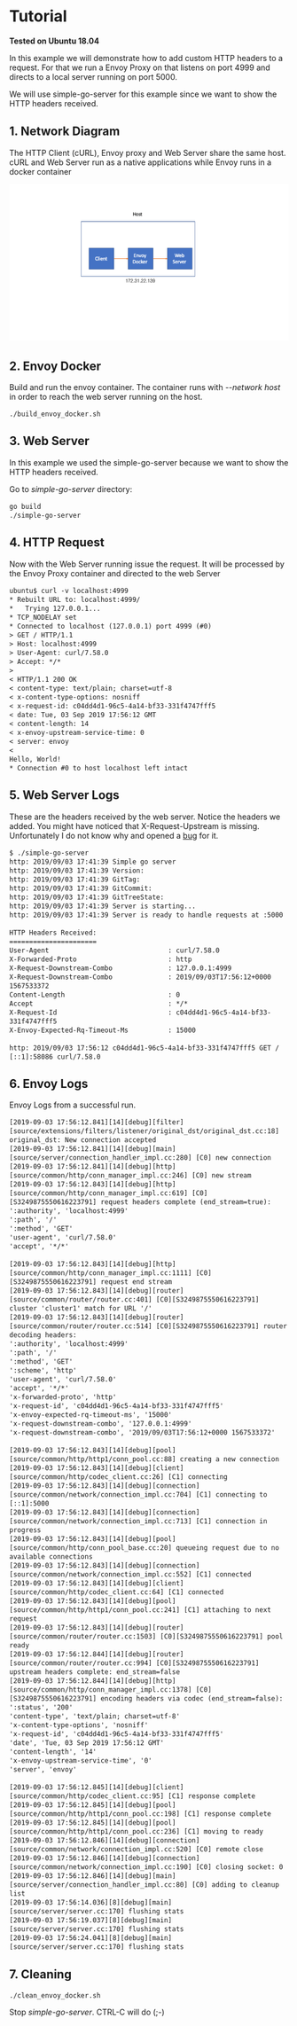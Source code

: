 # Tutorial

**Tested on Ubuntu 18.04**

In this example we will demonstrate how to add custom HTTP headers to a request. For that we run a Envoy Proxy on that listens on port 4999 and directs to a local server running on port 5000.
 
 We will use simple-go-server for this example since we want to show the HTTP headers received. 
 
## 1. Network Diagram

The HTTP Client (cURL), Envoy proxy and Web Server share the same host. cURL and Web Server run as a native applications while Envoy runs in a docker container

![You need to see the network diagram](./img/envoy_network.png)

## 2. Envoy Docker

Build and run the envoy container. The container runs with *--network host* in order to reach the web server running on the host.

```
./build_envoy_docker.sh
``` 

## 3. Web Server

In this example we used the simple-go-server because we want to show the HTTP headers received. 

Go to *simple-go-server* directory:

```
go build
./simple-go-server
```

## 4. HTTP Request

Now with the Web Server running issue the request. It will be processed by the Envoy Proxy container and directed to the web Server

```
ubuntu$ curl -v localhost:4999
* Rebuilt URL to: localhost:4999/
*   Trying 127.0.0.1...
* TCP_NODELAY set
* Connected to localhost (127.0.0.1) port 4999 (#0)
> GET / HTTP/1.1
> Host: localhost:4999
> User-Agent: curl/7.58.0
> Accept: */*
>
< HTTP/1.1 200 OK
< content-type: text/plain; charset=utf-8
< x-content-type-options: nosniff
< x-request-id: c04dd4d1-96c5-4a14-bf33-331f4747fff5
< date: Tue, 03 Sep 2019 17:56:12 GMT
< content-length: 14
< x-envoy-upstream-service-time: 0
< server: envoy
<
Hello, World!
* Connection #0 to host localhost left intact
```

## 5. Web Server Logs

These are the headers received by the web server. Notice the headers we added. You might have noticed that X-Request-Upstream is missing. Unfortunately I do not know why and opened a [bug](https://github.com/envoyproxy/envoy/issues/8127) for it. 

```
$ ./simple-go-server
http: 2019/09/03 17:41:39 Simple go server
http: 2019/09/03 17:41:39 Version:
http: 2019/09/03 17:41:39 GitTag:
http: 2019/09/03 17:41:39 GitCommit:
http: 2019/09/03 17:41:39 GitTreeState:
http: 2019/09/03 17:41:39 Server is starting...
http: 2019/09/03 17:41:39 Server is ready to handle requests at :5000

HTTP Headers Received:
======================
User-Agent                              : curl/7.58.0
X-Forwarded-Proto                       : http
X-Request-Downstream-Combo              : 127.0.0.1:4999
X-Request-Downstream-Combo              : 2019/09/03T17:56:12+0000 1567533372
Content-Length                          : 0
Accept                                  : */*
X-Request-Id                            : c04dd4d1-96c5-4a14-bf33-331f4747fff5
X-Envoy-Expected-Rq-Timeout-Ms          : 15000

http: 2019/09/03 17:56:12 c04dd4d1-96c5-4a14-bf33-331f4747fff5 GET / [::1]:58086 curl/7.58.0

```

## 6. Envoy Logs

Envoy Logs from a successful run.

```
[2019-09-03 17:56:12.841][14][debug][filter] [source/extensions/filters/listener/original_dst/original_dst.cc:18] original_dst: New connection accepted
[2019-09-03 17:56:12.841][14][debug][main] [source/server/connection_handler_impl.cc:280] [C0] new connection
[2019-09-03 17:56:12.841][14][debug][http] [source/common/http/conn_manager_impl.cc:246] [C0] new stream
[2019-09-03 17:56:12.843][14][debug][http] [source/common/http/conn_manager_impl.cc:619] [C0][S3249875550616223791] request headers complete (end_stream=true):
':authority', 'localhost:4999'
':path', '/'
':method', 'GET'
'user-agent', 'curl/7.58.0'
'accept', '*/*'

[2019-09-03 17:56:12.843][14][debug][http] [source/common/http/conn_manager_impl.cc:1111] [C0][S3249875550616223791] request end stream
[2019-09-03 17:56:12.843][14][debug][router] [source/common/router/router.cc:401] [C0][S3249875550616223791] cluster 'cluster1' match for URL '/'
[2019-09-03 17:56:12.843][14][debug][router] [source/common/router/router.cc:514] [C0][S3249875550616223791] router decoding headers:
':authority', 'localhost:4999'
':path', '/'
':method', 'GET'
':scheme', 'http'
'user-agent', 'curl/7.58.0'
'accept', '*/*'
'x-forwarded-proto', 'http'
'x-request-id', 'c04dd4d1-96c5-4a14-bf33-331f4747fff5'
'x-envoy-expected-rq-timeout-ms', '15000'
'x-request-downstream-combo', '127.0.0.1:4999'
'x-request-downstream-combo', '2019/09/03T17:56:12+0000 1567533372'

[2019-09-03 17:56:12.843][14][debug][pool] [source/common/http/http1/conn_pool.cc:88] creating a new connection
[2019-09-03 17:56:12.843][14][debug][client] [source/common/http/codec_client.cc:26] [C1] connecting
[2019-09-03 17:56:12.843][14][debug][connection] [source/common/network/connection_impl.cc:704] [C1] connecting to [::1]:5000
[2019-09-03 17:56:12.843][14][debug][connection] [source/common/network/connection_impl.cc:713] [C1] connection in progress
[2019-09-03 17:56:12.843][14][debug][pool] [source/common/http/conn_pool_base.cc:20] queueing request due to no available connections
[2019-09-03 17:56:12.843][14][debug][connection] [source/common/network/connection_impl.cc:552] [C1] connected
[2019-09-03 17:56:12.843][14][debug][client] [source/common/http/codec_client.cc:64] [C1] connected
[2019-09-03 17:56:12.843][14][debug][pool] [source/common/http/http1/conn_pool.cc:241] [C1] attaching to next request
[2019-09-03 17:56:12.843][14][debug][router] [source/common/router/router.cc:1503] [C0][S3249875550616223791] pool ready
[2019-09-03 17:56:12.844][14][debug][router] [source/common/router/router.cc:994] [C0][S3249875550616223791] upstream headers complete: end_stream=false
[2019-09-03 17:56:12.844][14][debug][http] [source/common/http/conn_manager_impl.cc:1378] [C0][S3249875550616223791] encoding headers via codec (end_stream=false):
':status', '200'
'content-type', 'text/plain; charset=utf-8'
'x-content-type-options', 'nosniff'
'x-request-id', 'c04dd4d1-96c5-4a14-bf33-331f4747fff5'
'date', 'Tue, 03 Sep 2019 17:56:12 GMT'
'content-length', '14'
'x-envoy-upstream-service-time', '0'
'server', 'envoy'

[2019-09-03 17:56:12.845][14][debug][client] [source/common/http/codec_client.cc:95] [C1] response complete
[2019-09-03 17:56:12.845][14][debug][pool] [source/common/http/http1/conn_pool.cc:198] [C1] response complete
[2019-09-03 17:56:12.845][14][debug][pool] [source/common/http/http1/conn_pool.cc:236] [C1] moving to ready
[2019-09-03 17:56:12.846][14][debug][connection] [source/common/network/connection_impl.cc:520] [C0] remote close
[2019-09-03 17:56:12.846][14][debug][connection] [source/common/network/connection_impl.cc:190] [C0] closing socket: 0
[2019-09-03 17:56:12.846][14][debug][main] [source/server/connection_handler_impl.cc:80] [C0] adding to cleanup list
[2019-09-03 17:56:14.036][8][debug][main] [source/server/server.cc:170] flushing stats
[2019-09-03 17:56:19.037][8][debug][main] [source/server/server.cc:170] flushing stats
[2019-09-03 17:56:24.041][8][debug][main] [source/server/server.cc:170] flushing stats

```
## 7. Cleaning

```
./clean_envoy_docker.sh
```

Stop *simple-go-server*. CTRL-C will do (;-)